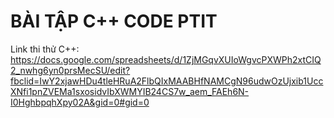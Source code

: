 # BÀI TẬP C++ CODE PTIT
Link thi thử C++: https://docs.google.com/spreadsheets/d/1ZjMGqvXUIoWgvcPXWPh2xtCIQ2_nwhg6yn0prsMecSU/edit?fbclid=IwY2xjawHDu4tleHRuA2FlbQIxMAABHfNAMCgN96udwOzUjxib1UccXNfi1pnZVEMa1sxosidvIbXWMYIB24CS7w_aem_FAEh6N-I0HghbpqhXpy02A&gid=0#gid=0
